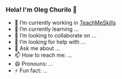 ### Hola! I'm Oleg Churilo 👋





- 🔭 I’m currently working in [TeachMeSkills](https://teachmeskills.by/)
- 🌱 I’m currently learning ...
- 👯 I’m looking to collaborate on ...
- 🤔 I’m looking for help with ...
- 💬 Ask me about ...
- 📫 How to reach me: ...
- 😄 Pronouns: ...
- ⚡ Fun fact: ...

